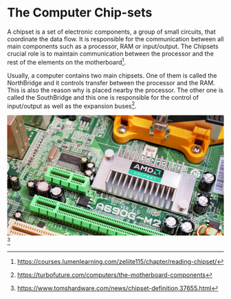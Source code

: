 # The Computer Chip-sets

A chipset is a set of electronic components, a group of small circuits, that coordinate the data flow. It is responsible for the communication between all main components such as a processor, RAM or input/output. The Chipsets crucial role is to maintain communication between the processor and the rest of the elements on the motherboard[^1]. 

Usually, a computer contains two main chipsets. One of them is called the NorthBridge and it controls transfer between the processor and the RAM. This is also the reason why is placed nearby the processor. The other one is called the SouthBridge and this one is responsible for the control of input/output as well as the expansion buses[^2].

![](images/chipset.jpeg)[^3]

[^1]:https://courses.lumenlearning.com/zeliite115/chapter/reading-chipset/
[^2]:https://turbofuture.com/computers/the-motherboard-components 
[^3]:https://www.tomshardware.com/news/chipset-definition,37655.html
